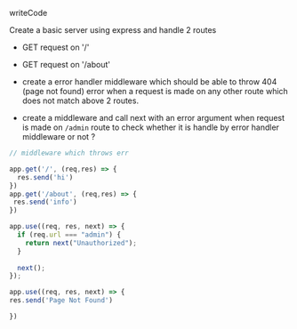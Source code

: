 writeCode

Create a basic server using express and handle 2 routes

- GET request on '/'
- GET request on '/about'

- create a error handler middleware which should be able to throw 404 (page not found) error when a request is made on any other route which does not match above 2 routes.

- create a middleware and call next with an error argument when request is made on `/admin` route to check whether it is handle by error handler middleware or not ?


```js
// middleware which throws err

app.get('/', (req,res) => {
  res.send('hi')
})
app.get('/about', (req,res) => {
 res.send('info')
})

app.use((req, res, next) => {
  if (req.url === "admin") {
    return next("Unauthorized");
  }
  
  next();
});

app.use((req, res, next) => {
res.send('Page Not Found') 

})
```
